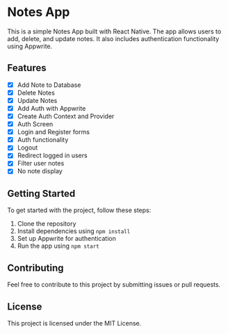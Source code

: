 # Notes App

This is a simple Notes App built with React Native. The app allows users to add, delete, and update notes. It also includes authentication functionality using Appwrite.

## Features

- [x] Add Note to Database
- [x] Delete Notes
- [x] Update Notes
- [x] Add Auth with Appwrite
- [x] Create Auth Context and Provider
- [x] Auth Screen
- [x] Login and Register forms
- [x] Auth functionality
- [x] Logout
- [x] Redirect logged in users
- [x] Filter user notes
- [x] No note display

## Getting Started

To get started with the project, follow these steps:

1. Clone the repository
2. Install dependencies using `npm install`
3. Set up Appwrite for authentication
4. Run the app using `npm start`

## Contributing

Feel free to contribute to this project by submitting issues or pull requests.

## License

This project is licensed under the MIT License.
